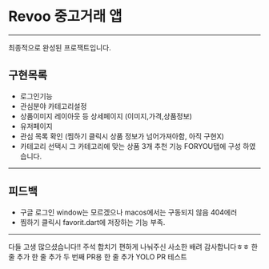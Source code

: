 # Revoo 중고거래 앱
---
최종적으로 완성된 프로잭트입니다.
## 구현목록 
- 로그인기능
- 관심분야 카테고리설정
- 상품이미지 레이아웃 등 상세페이지 (이미지,가격,상품정보)
- 유저페이지
- 관심 목록 확인 (찜하기 클릭시 상품 정보가 넘어가져아함, 아직 구현X)
- 카테고리 선택시 그 카테고리에 맞는 상품 3개 추천 기능 FORYOU탭에 구성 하였습니다.
---
## 피드백 
- 구글 로그인 window는 모르겠으나 macos에서는 구동되지 않음 404에러
- 찜하기 클릭시 favorit.dart에 저장하는 기능 부족.

---
다들 고생 많으셨습니다!! 주석 합치기 편하게 나눠주신 사소한 배려 감사합니다ㅎㅎ
한 줄 추가
한 줄 추가
두 번째 PR용 한 줄 추가
YOLO PR 테스트
